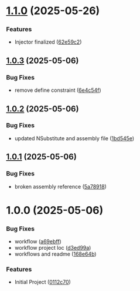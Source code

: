 # [1.1.0](https://github.com/AdamBebko/UnityTestUtilities/compare/release/1.0.3...release/1.1.0) (2025-05-26)


### Features

* Injector finalized ([62e59c2](https://github.com/AdamBebko/UnityTestUtilities/commit/62e59c2be15478bfb2db0f4883b439934879e227))

## [1.0.3](https://github.com/AdamBebko/UnityTestUtilities/compare/release/1.0.2...release/1.0.3) (2025-05-06)


### Bug Fixes

* remove define constraint ([6e4c54f](https://github.com/AdamBebko/UnityTestUtilities/commit/6e4c54f431302e010b75f13e149c663a4a71a379))

## [1.0.2](https://github.com/AdamBebko/UnityTestUtilities/compare/release/1.0.1...release/1.0.2) (2025-05-06)


### Bug Fixes

* updated NSubstitute and assembly file ([1bd545e](https://github.com/AdamBebko/UnityTestUtilities/commit/1bd545e06be1ea5197877209dee73a864a5278f7))

## [1.0.1](https://github.com/AdamBebko/UnityTestUtilities/compare/release/1.0.0...release/1.0.1) (2025-05-06)


### Bug Fixes

* broken assembly reference ([5a78918](https://github.com/AdamBebko/UnityTestUtilities/commit/5a78918af005941aedfa0da51e13513f4510dcf7))

# 1.0.0 (2025-05-06)


### Bug Fixes

* workflow ([a69ebff](https://github.com/AdamBebko/UnityTestUtilities/commit/a69ebff485b0e3e8609b7d91f168704eea98c15d))
* workflow project loc ([d3ed99a](https://github.com/AdamBebko/UnityTestUtilities/commit/d3ed99a9a3f09d7263e1bcc3013dd316f6f06df8))
* workflows and readme ([168e64b](https://github.com/AdamBebko/UnityTestUtilities/commit/168e64baf2d7e69b3829d89a49a7ae202947b03e))


### Features

* Initial Project ([0112c70](https://github.com/AdamBebko/UnityTestUtilities/commit/0112c707847feddca0d12ebe7b85b741ad3bd781))
